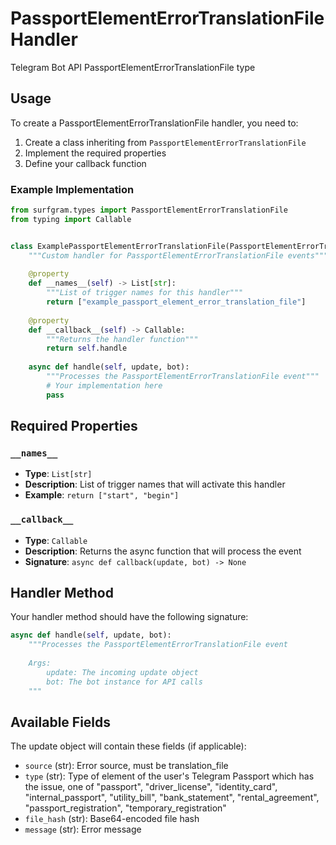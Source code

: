 # PassportElementErrorTranslationFile Handler

Telegram Bot API PassportElementErrorTranslationFile type

## Usage

To create a PassportElementErrorTranslationFile handler, you need to:

1. Create a class inheriting from `PassportElementErrorTranslationFile`
2. Implement the required properties
3. Define your callback function

### Example Implementation

```python
from surfgram.types import PassportElementErrorTranslationFile
from typing import Callable


class ExamplePassportElementErrorTranslationFile(PassportElementErrorTranslationFile):
    """Custom handler for PassportElementErrorTranslationFile events"""
    
    @property
    def __names__(self) -> List[str]:
        """List of trigger names for this handler"""
        return ["example_passport_element_error_translation_file"]
    
    @property
    def __callback__(self) -> Callable:
        """Returns the handler function"""
        return self.handle
    
    async def handle(self, update, bot):
        """Processes the PassportElementErrorTranslationFile event"""
        # Your implementation here
        pass
```

## Required Properties

### `__names__`
- **Type**: `List[str]`
- **Description**: List of trigger names that will activate this handler
- **Example**: `return ["start", "begin"]`

### `__callback__`
- **Type**: `Callable`
- **Description**: Returns the async function that will process the event
- **Signature**: `async def callback(update, bot) -> None`

## Handler Method

Your handler method should have the following signature:

```python
async def handle(self, update, bot):
    """Processes the PassportElementErrorTranslationFile event
    
    Args:
        update: The incoming update object
        bot: The bot instance for API calls
    """
```

## Available Fields

The update object will contain these fields (if applicable):

- `source` (str): Error source, must be translation_file
- `type` (str): Type of element of the user's Telegram Passport which has the issue, one of "passport", "driver_license", "identity_card", "internal_passport", "utility_bill", "bank_statement", "rental_agreement", "passport_registration", "temporary_registration"
- `file_hash` (str): Base64-encoded file hash
- `message` (str): Error message

